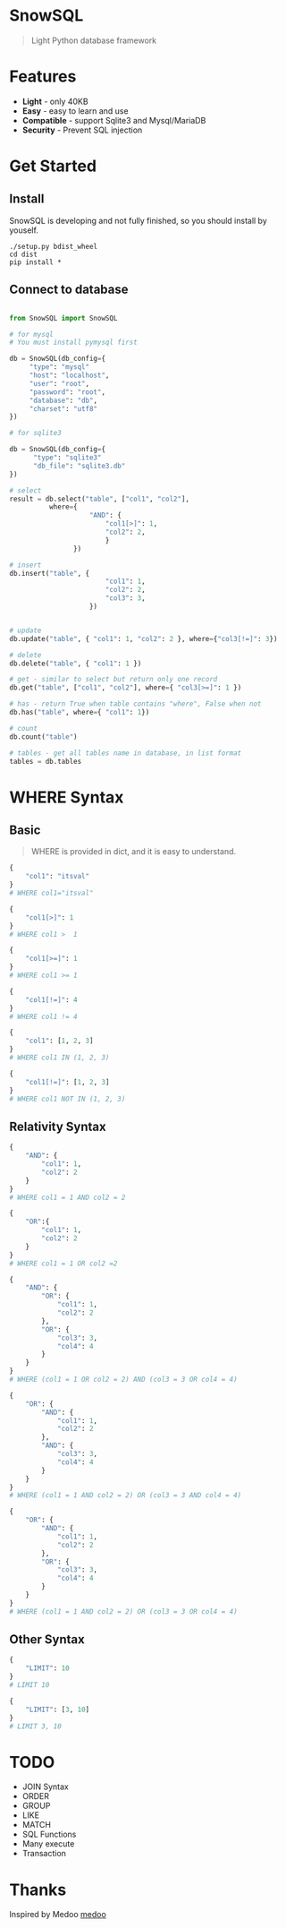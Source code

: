 # SnowSQL
> Light Python database framework

# Features
* **Light** - only 40KB
* **Easy** - easy to learn and use
* **Compatible** - support Sqlite3 and Mysql/MariaDB
* **Security** - Prevent SQL injection

# Get Started

## Install
SnowSQL is developing and not fully finished, so you should install by youself.
``` shell
./setup.py bdist_wheel
cd dist
pip install *
```

## Connect to database
``` python

from SnowSQL import SnowSQL

# for mysql
# You must install pymysql first

db = SnowSQL(db_config={
     "type": "mysql"
     "host": "localhost",
     "user": "root",
     "password": "root",
     "database": "db",
     "charset": "utf8"
})

# for sqlite3

db = SnowSQL(db_config={
      "type": "sqlite3"
      "db_file": "sqlite3.db"
})

# select
result = db.select("table", ["col1", "col2"],
          where={
                    "AND": {
                        "col1[>]": 1,
                        "col2": 2,
                        }
                })

# insert 
db.insert("table", {
                        "col1": 1,
                        "col2": 2,
                        "col3": 3,
                    })


# update
db.update("table", { "col1": 1, "col2": 2 }, where={"col3[!=]": 3})

# delete
db.delete("table", { "col1": 1 })

# get - similar to select but return only one record
db.get("table", ["col1", "col2"], where={ "col3[>=]": 1 })

# has - return True when table contains "where", False when not
db.has("table", where={ "col1": 1})

# count
db.count("table")

# tables - get all tables name in database, in list format
tables = db.tables

```

# WHERE Syntax
## Basic
> WHERE is provided in dict, and it is easy to understand.

``` python
{
    "col1": "itsval"
}
# WHERE col1="itsval"

{
    "col1[>]": 1
}
# WHERE col1 >  1

{
    "col1[>=]": 1
}
# WHERE col1 >= 1

{
    "col1[!=]": 4
}
# WHERE col1 != 4

{
    "col1": [1, 2, 3]
}
# WHERE col1 IN (1, 2, 3)

{
    "col1[!=]": [1, 2, 3]
}
# WHERE col1 NOT IN (1, 2, 3)

```

## Relativity Syntax

``` python
{
    "AND": {
        "col1": 1,
        "col2": 2
    }
}
# WHERE col1 = 1 AND col2 = 2

{
    "OR":{
        "col1": 1,
        "col2": 2
    }
}
# WHERE col1 = 1 OR col2 =2

{
    "AND": {
        "OR": {
            "col1": 1,
            "col2": 2
        },
        "OR": {
            "col3": 3,
            "col4": 4
        }
    }
}
# WHERE (col1 = 1 OR col2 = 2) AND (col3 = 3 OR col4 = 4)

{
    "OR": {
        "AND": {
            "col1": 1,
            "col2": 2
        },
        "AND": {
            "col3": 3,
            "col4": 4
        }
    }
}
# WHERE (col1 = 1 AND col2 = 2) OR (col3 = 3 AND col4 = 4)

{
    "OR": {
        "AND": {
            "col1": 1,
            "col2": 2
        },
        "OR": {
            "col3": 3,
            "col4": 4
        }
    }
}
# WHERE (col1 = 1 AND col2 = 2) OR (col3 = 3 OR col4 = 4)
```

## Other Syntax
``` python
{
    "LIMIT": 10
}
# LIMIT 10

{
    "LIMIT": [3, 10]
}
# LIMIT 3, 10
```

# TODO
* JOIN Syntax
* ORDER
* GROUP
* LIKE
* MATCH
* SQL Functions
* Many execute
* Transaction

# Thanks
Inspired by Medoo
[medoo](http://medoo.in)
